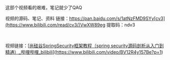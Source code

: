 这部个视频看的艰难，笔记就少了QAQ



视频的源码、笔记、资料
链接：https://pan.baidu.com/s/1atNzFMD9SYy[cv3](https://www.bilibili.com/read/cv3/)VwXW89eg 
提取码：ndv3

​	

视频链接：[[尚硅谷SpringSecurity框架教程（spring security源码剖析从入门到精通）_哔哩哔哩_bilibili](https://www.bilibili.com/video/BV15a411A7kP)](https://www.bilibili.com/video/BV12R4y157Be?p=1)
